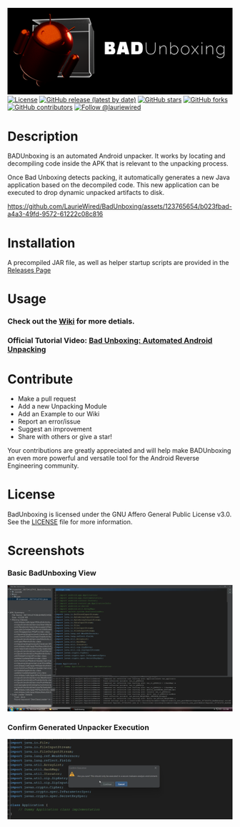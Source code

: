 ![BadUnboxing logo](https://github.com/LaurieWired/BadUnboxing/blob/main/media/bad_unboxing_logo.png)
[![License](https://img.shields.io/badge/License-AGPL%20v3-blue.svg)](https://www.gnu.org/licenses/agpl-3.0)
[![GitHub release (latest by date)](https://img.shields.io/github/v/release/LaurieWired/BadUnboxing)](https://github.com/LaurieWired/BadUnboxing/releases)
[![GitHub stars](https://img.shields.io/github/stars/LaurieWired/BadUnboxing)](https://github.com/LaurieWired/BadUnboxing/stargazers)
[![GitHub forks](https://img.shields.io/github/forks/LaurieWired/BadUnboxing)](https://github.com/LaurieWired/BadUnboxing/network/members)
[![GitHub contributors](https://img.shields.io/github/contributors/LaurieWired/BadUnboxing)](https://github.com/LaurieWired/BadUnboxing/graphs/contributors)
[![Follow @lauriewired](https://img.shields.io/twitter/follow/lauriewired?style=social)](https://twitter.com/lauriewired)

# Description

BADUnboxing is an automated Android unpacker. It works by locating and decompiling code inside the APK that is relevant to the unpacking process. 

Once Bad Unboxing detects packing, it automatically generates a new Java application based on the decompiled code. This new application can be executed to drop dynamic unpacked artifacts to disk.

https://github.com/LaurieWired/BadUnboxing/assets/123765654/b023fbad-a4a3-49fd-9572-61222c08c816



# Installation

A precompiled JAR file, as well as helper startup scripts are provided in the [Releases Page](https://github.com/LaurieWired/BadUnboxing/releases/)


# Usage

### Check out the **[Wiki](https://github.com/LaurieWired/BadUnboxing/wiki)** for more detials.

### Official Tutorial Video: [Bad Unboxing: Automated Android Unpacking](https://www.youtube.com/watch?v=8GbV3RWVo4A)


# Contribute
- Make a pull request
- Add a new Unpacking Module
- Add an Example to our Wiki
- Report an error/issue
- Suggest an improvement
- Share with others or give a star!

Your contributions are greatly appreciated and will help make BADUnboxing an even more powerful and versatile tool for the Android Reverse Engineering community.

# License

BadUnboxing is licensed under the GNU Affero General Public License v3.0. See the [LICENSE](https://www.gnu.org/licenses/agpl-3.0) file for more information.

# Screenshots

### Basic BadUnboxing View
![BadUnboxingMainWindow](https://github.com/LaurieWired/BadUnboxing/blob/main/media/Main_Window.png)

### Confirm Generated Unpacker Execution
![BadUnboxingUnpackerExecution](https://github.com/LaurieWired/BadUnboxing/blob/main/media/confirm_execution.png)
